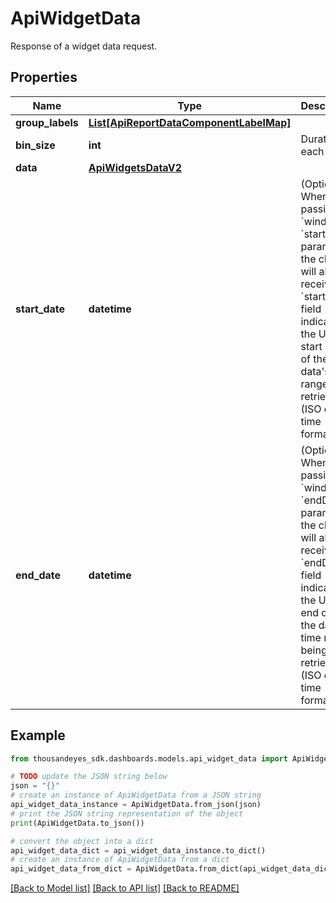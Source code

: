 # ApiWidgetData

Response of a widget data request.

## Properties

Name | Type | Description | Notes
------------ | ------------- | ------------- | -------------
**group_labels** | [**List[ApiReportDataComponentLabelMap]**](ApiReportDataComponentLabelMap.md) |  | [optional] 
**bin_size** | **int** | Duration of each bin. | [optional] 
**data** | [**ApiWidgetsDataV2**](ApiWidgetsDataV2.md) |  | [optional] 
**start_date** | **datetime** | (Optional) When passing &#x60;window&#x60; or &#x60;startDate&#x60; parameter,  the client will also receive the &#x60;startDate&#x60; field indicating the UTC start date of the data&#39;s time range being retrieved  (ISO date-time format). | [optional] [readonly] 
**end_date** | **datetime** | (Optional) When passing &#x60;window&#x60; or &#x60;endDate&#x60; parameter,  the client will also receive the &#x60;endDate&#x60; field indicating the UTC end date of the data&#39;s time range being retrieved  (ISO date-time format). | [optional] [readonly] 

## Example

```python
from thousandeyes_sdk.dashboards.models.api_widget_data import ApiWidgetData

# TODO update the JSON string below
json = "{}"
# create an instance of ApiWidgetData from a JSON string
api_widget_data_instance = ApiWidgetData.from_json(json)
# print the JSON string representation of the object
print(ApiWidgetData.to_json())

# convert the object into a dict
api_widget_data_dict = api_widget_data_instance.to_dict()
# create an instance of ApiWidgetData from a dict
api_widget_data_from_dict = ApiWidgetData.from_dict(api_widget_data_dict)
```
[[Back to Model list]](../README.md#documentation-for-models) [[Back to API list]](../README.md#documentation-for-api-endpoints) [[Back to README]](../README.md)


